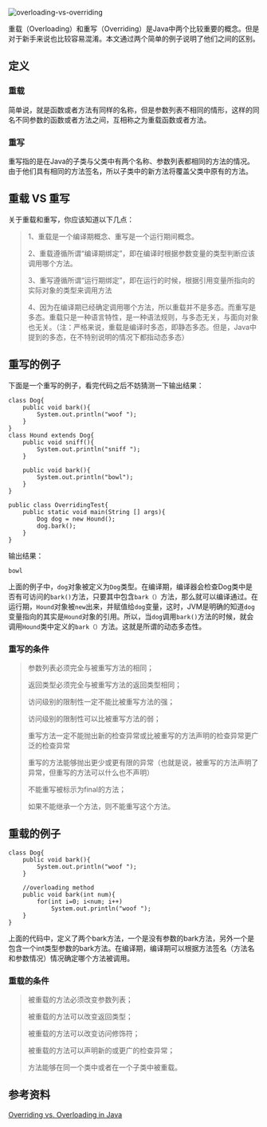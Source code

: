 ![overloading-vs-overriding][1]

重载（Overloading）和重写（Overriding）是Java中两个比较重要的概念。但是对于新手来说也比较容易混淆。本文通过两个简单的例子说明了他们之间的区别。

## 定义

### 重载

简单说，就是函数或者方法有同样的名称，但是参数列表不相同的情形，这样的同名不同参数的函数或者方法之间，互相称之为重载函数或者方法。

### 重写

重写指的是在Java的子类与父类中有两个名称、参数列表都相同的方法的情况。由于他们具有相同的方法签名，所以子类中的新方法将覆盖父类中原有的方法。

## 重载 VS 重写

关于重载和重写，你应该知道以下几点：

> 1、重载是一个编译期概念、重写是一个运行期间概念。
> 
> 2、重载遵循所谓“编译期绑定”，即在编译时根据参数变量的类型判断应该调用哪个方法。
> 
> 3、重写遵循所谓“运行期绑定”，即在运行的时候，根据引用变量所指向的实际对象的类型来调用方法
> 
> 4、因为在编译期已经确定调用哪个方法，所以重载并不是多态。而重写是多态。重载只是一种语言特性，是一种语法规则，与多态无关，与面向对象也无关。（注：严格来说，重载是编译时多态，即静态多态。但是，Java中提到的多态，在不特别说明的情况下都指动态多态）

## 重写的例子

下面是一个重写的例子，看完代码之后不妨猜测一下输出结果：

    class Dog{
        public void bark(){
            System.out.println("woof ");
        }
    }
    class Hound extends Dog{
        public void sniff(){
            System.out.println("sniff ");
        }
    
        public void bark(){
            System.out.println("bowl");
        }
    }
    
    public class OverridingTest{
        public static void main(String [] args){
            Dog dog = new Hound();
            dog.bark();
        }
    }
    

输出结果：

    bowl
    

上面的例子中，`dog`对象被定义为`Dog`类型。在编译期，编译器会检查Dog类中是否有可访问的`bark()`方法，只要其中包含`bark（）`方法，那么就可以编译通过。在运行期，`Hound`对象被`new`出来，并赋值给`dog`变量，这时，JVM是明确的知道`dog`变量指向的其实是`Hound`对象的引用。所以，当`dog`调用`bark()`方法的时候，就会调用`Hound`类中定义的`bark（）`方法。这就是所谓的动态多态性。

### 重写的条件

> 参数列表必须完全与被重写方法的相同；
> 
> 返回类型必须完全与被重写方法的返回类型相同；
> 
> 访问级别的限制性一定不能比被重写方法的强；
> 
> 访问级别的限制性可以比被重写方法的弱；
> 
> 重写方法一定不能抛出新的检查异常或比被重写的方法声明的检查异常更广泛的检查异常
> 
> 重写的方法能够抛出更少或更有限的异常（也就是说，被重写的方法声明了异常，但重写的方法可以什么也不声明）
> 
> 不能重写被标示为final的方法；
> 
> 如果不能继承一个方法，则不能重写这个方法。

## 重载的例子

    class Dog{
        public void bark(){
            System.out.println("woof ");
        }
    
        //overloading method
        public void bark(int num){
            for(int i=0; i<num; i++)
                System.out.println("woof ");
        }
    }
    

上面的代码中，定义了两个bark方法，一个是没有参数的bark方法，另外一个是包含一个int类型参数的bark方法。在编译期，编译期可以根据方法签名（方法名和参数情况）情况确定哪个方法被调用。

### 重载的条件

> 被重载的方法必须改变参数列表；
> 
> 被重载的方法可以改变返回类型；
> 
> 被重载的方法可以改变访问修饰符；
> 
> 被重载的方法可以声明新的或更广的检查异常；
> 
> 方法能够在同一个类中或者在一个子类中被重载。

## 参考资料

[Overriding vs. Overloading in Java][2]

 [1]: http://www.hollischuang.com/wp-content/uploads/2016/03/overloading-vs-overriding.png
 [2]: http://www.programcreek.com/2009/02/overriding-and-overloading-in-java-with-examples/